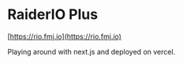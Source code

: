 # RaiderIO Plus

[https://rio.fmj.io](https://rio.fmj.io)

Playing around with next.js and deployed on vercel.

